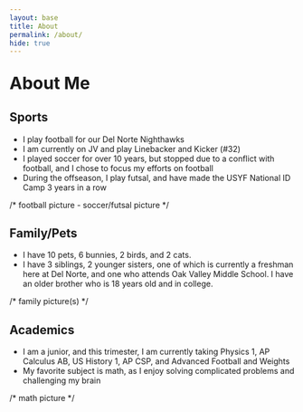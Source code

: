 ```yaml
---
layout: base
title: About
permalink: /about/
hide: true
---
```


<p style="font-size: 30px; font-weight: bold;">About Me</p>


## Sports
- I play football for our Del Norte Nighthawks
- I am currently on JV and play Linebacker and Kicker (#32)
- I played soccer for over 10 years, but stopped due to a conflict with football, and I chose to focus my efforts on football
- During the offseason, I play futsal, and have made the USYF National ID Camp 3 years in a row

/* football picture - soccer/futsal picture */

## Family/Pets
- I have 10 pets, 6 bunnies, 2 birds, and 2 cats.
- I have 3 siblings, 2 younger sisters, one of which is currently a freshman here at Del Norte, and one who attends Oak Valley Middle School. I have an older brother who is 18 years old and in college.

/* family picture(s) */

## Academics
- I am a junior, and this trimester, I am currently taking Physics 1, AP Calculus AB, US History 1, AP CSP, and Advanced Football and Weights
- My favorite subject is math, as I enjoy solving complicated problems and challenging my brain

/* math picture */

